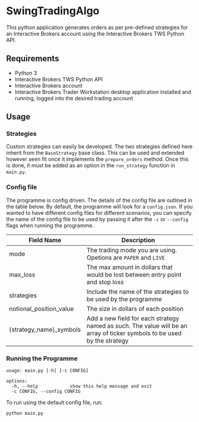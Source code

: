 # SwingTradingAlgo
This python application generates orders as per pre-defined strategies for an Interactive Brokers account using the 
Interactive Brokers TWS Python API. 

## Requirements
* Python 3
* Interactive Brokers TWS Python API
* Interactive Brokers account
* Interactive Brokers Trader Workstation desktop application installed and running, logged into the desired trading account

## Usage

### Strategies
Custom strategies can easily be developed. The two strategies defined here inherit from the `BaseStrategy` base class. This can
be used and extended however seen fit once it implements the `prepare_orders` method. Once this is done, it must be added 
as an option in the `run_strategy` function in `main.py`.

### Config file
The programme is config driven. The details of the config file are outlined in the table below. By default, the programme will 
look for a `config.json`. If you wanted to have different config files for different scenarios, you can specify the name of the
config file to be used by passing it after the `-c` or `--config` flags when running the programme.


| Field Name | Description |
|------------| --- |
| mode       | The trading mode you are using. Opetions are ```PAPER``` and ```LIVE``` |
| max_loss   | The max amount in dollars that would be lost between entry point and stop loss |
| strategies | Include the name of the strategies to be used by the programme |
| notional_position_value | The size in dollars of each position |
| {strategy_name}_symbols | Add a new field for each strategy named as such. The value will be an array of ticker symbols to be used by the strategy |

### Running the Programme

```commandline
usage: main.py [-h] [-c CONFIG]

options:
  -h, --help            show this help message and exit
  -c CONFIG, --config CONFIG
```
To run using the default config file, run:
```commandline
python main.py
```
